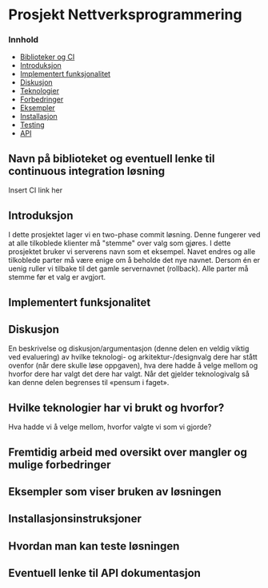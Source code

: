 # Prosjekt Nettverksprogrammering
### Innhold
* [Biblioteker og CI](#biblioteker)
* [Introduksjon](#introduksjon)
* [Implementert funksjonalitet](#funksjonalitet)
* [Diskusjon](#diskusjon)
* [Teknologier](#teknologier)
* [Forbedringer](#forbedringer)
* [Eksempler](#eksempler)
* [Installasjon](#installasjon)
* [Testing](#testing)
* [API](#api)



<a name="biblioteker"></a>
## Navn på biblioteket og eventuell lenke til continuous integration løsning
Insert CI link her

<a name="introduksjon"></a>
## Introduksjon
I dette prosjektet lager vi en two-phase commit løsning. Denne fungerer ved at alle tilkoblede klienter må "stemme" over valg som gjøres. I dette prosjektet bruker vi serverens navn som et eksempel. Navet endres og alle tilkoblede parter må være enige om å beholde det nye navnet. Dersom én er uenig ruller vi tilbake til det gamle servernavnet (rollback). Alle parter må stemme før et valg er avgjort.

<a name="funksjonalitet"></a>
## Implementert funksjonalitet

<a name="diskusjon"></a>
## Diskusjon
En beskrivelse og diskusjon/argumentasjon (denne delen en veldig viktig ved evaluering) av hvilke teknologi- og arkitektur-/designvalg dere har stått ovenfor (når dere skulle løse oppgaven), hva dere hadde å velge mellom og hvorfor dere har valgt det dere har valgt. Når det gjelder teknologivalg så kan denne delen begrenses til «pensum i faget».

<a name="teknologier"></a>
## Hvilke teknologier har vi brukt og hvorfor?
Hva hadde vi å velge mellom, hvorfor valgte vi som vi gjorde?

<a name="forbedringer"></a>
## Fremtidig arbeid med oversikt over mangler og mulige forbedringer

<a name="eksempler"></a>
## Eksempler som viser bruken av løsningen

<a name="installasjon"></a>
## Installasjonsinstruksjoner

<a name="testing"></a>
## Hvordan man kan teste løsningen

<a name="api"></a>
## Eventuell lenke til API dokumentasjon
